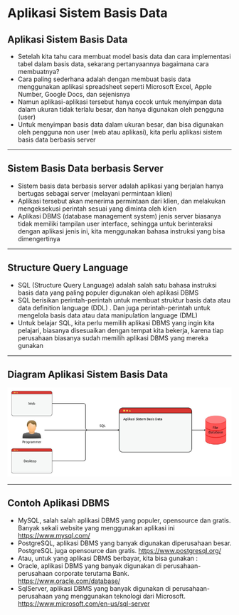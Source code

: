 # Aplikasi Sistem Basis Data

## Aplikasi Sistem Basis Data

- Setelah kita tahu cara membuat model basis data dan cara implementasi tabel dalam basis data, sekarang pertanyaannya bagaimana cara membuatnya?
- Cara paling sederhana adalah dengan membuat basis data menggunakan aplikasi spreadsheet seperti Microsoft Excel, Apple Number, Google Docs, dan sejenisnya
- Namun aplikasi-aplikasi tersebut hanya cocok untuk menyimpan data dalam ukuran tidak terlalu besar, dan hanya digunakan oleh pengguna (user)
- Untuk menyimpan basis data dalam ukuran besar, dan bisa digunakan oleh pengguna non user (web atau aplikasi), kita perlu aplikasi sistem basis data berbasis server

---

## Sistem Basis Data berbasis Server

- Sistem basis data berbasis server adalah aplikasi yang berjalan hanya bertugas sebagai server (melayani permintaan klien)
- Aplikasi tersebut akan menerima permintaan dari klien, dan melakukan mengeksekusi perintah sesuai yang diminta oleh klien
- Aplikasi DBMS (database management system) jenis server biasanya tidak memiliki tampilan user interface, sehingga untuk berinteraksi dengan aplikasi jenis ini, kita menggunakan bahasa instruksi yang bisa dimengertinya

---

## Structure Query Language

- SQL (Structure Query Language) adalah salah satu bahasa instruksi basis data yang paling populer digunakan oleh aplikasi DBMS
- SQL berisikan perintah-perintah untuk membuat struktur basis data atau data definition language (DDL) . Dan juga perintah-perintah untuk mengelola basis data atau data manipulation language (DML)
- Untuk belajar SQL, kita perlu memilih aplikasi DBMS yang ingin kita pelajari, biasanya disesuaikan dengan tempat kita bekerja, karena tiap perusahaan biasanya sudah memilih aplikasi DBMS yang mereka gunakan

---

## Diagram Aplikasi Sistem Basis Data

![1](../assets/img/19/1.PNG)

---

## Contoh Aplikasi DBMS

- MySQL, salah salah aplikasi DBMS yang populer, opensource dan gratis. Banyak sekali website yang menggunakan aplikasi ini https://www.mysql.com/
- PostgreSQL, aplikasi DBMS yang banyak digunakan diperusahaan besar. PostgreSQL juga opensource dan gratis. https://www.postgresql.org/
- Atau, untuk yang aplikasi DBMS berbayar, kita bisa gunakan :
- Oracle, aplikasi DBMS yang banyak digunakan di perusahaan-perusahaan corporate terutama Bank. https://www.oracle.com/database/
- SqlServer, aplikasi DBMS yang banyak digunakan di perusahaan-perusahaan yang menggunakan teknologi dari Microsoft. https://www.microsoft.com/en-us/sql-server